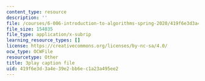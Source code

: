 ```yaml
---
content_type: resource
description: ''
file: /courses/6-006-introduction-to-algorithms-spring-2020/419f6e3d3a4e39e2bb6ec1a23a495ee2_KlQiwkhLBg0.srt
file_size: 154035
file_type: application/x-subrip
learning_resource_types: []
license: https://creativecommons.org/licenses/by-nc-sa/4.0/
ocw_type: OCWFile
resourcetype: Other
title: 3play caption file
uid: 419f6e3d-3a4e-39e2-bb6e-c1a23a495ee2
---
```

